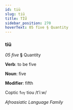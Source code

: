 ```yaml
---
id: tiü
slug: tiü
title: TİÜ
sidebar_position: 270
hoverText: 05 five § Quantity
---
```


### tiü

*05 five* **§** Quantity

**Verb**: to be five

**Noun**: five

**Modifier**: fifth

Coptic ϯⲟⲩ tiou /tʼiːw/

*Afroasiatic Language Family*